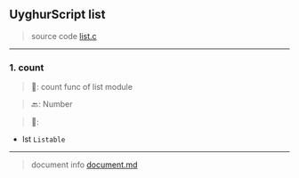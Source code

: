 
## UyghurScript list

> source code [list.c](uyghur/internals/list.c)
---

### 1. count

> 📝:  count func of list module

> 🔙: Number

> 🛒: 
* lst  `Listable`


---
> document info [document.md](../README.md)

